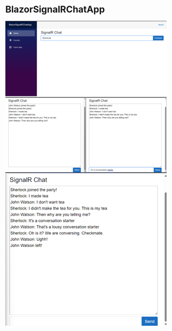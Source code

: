 # BlazorSignalRChatApp

![ss-3](https://github.com/Scarface69420/BlazorSignalRChatApp/blob/master/Shared/ss-3.png?raw=true)
![ss-1](https://github.com/Scarface69420/BlazorSignalRChatApp/blob/master/Shared/ss-1.png?raw=true)
![ss-2](https://github.com/Scarface69420/BlazorSignalRChatApp/blob/master/Shared/ss-2.png?raw=true)
